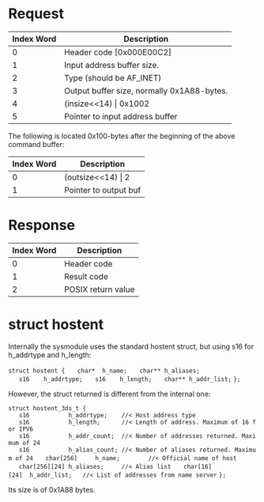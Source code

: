 # Request

| Index Word | Description                                |
|------------|--------------------------------------------|
| 0          | Header code \[0x000E00C2\]                 |
| 1          | Input address buffer size.                 |
| 2          | Type (should be AF_INET)                   |
| 3          | Output buffer size, normally 0x1A88-bytes. |
| 4          | (insize\<\<14) \| 0x1002                   |
| 5          | Pointer to input address buffer            |

The following is located 0x100-bytes after the beginning of the above
command buffer:

| Index Word | Description           |
|------------|-----------------------|
| 0          | (outsize\<\<14) \| 2  |
| 1          | Pointer to output buf |

# Response

| Index Word | Description        |
|------------|--------------------|
| 0          | Header code        |
| 1          | Result code        |
| 2          | POSIX return value |

# struct hostent

Internally the sysmodule uses the standard hostent struct, but using s16
for h_addrtype and h_length:

`struct hostent {`
`   char*  h_name;`
`   char** h_aliases;`
`   s16    h_addrtype;`
`   s16    h_length;`
`   char** h_addr_list;`
`};`

However, the struct returned is different from the internal one:

`struct hostent_3ds_t {`
`   s16           h_addrtype;    //< Host address type`
`   s16           h_length;      //< Length of address. Maximum of 16 for IPV6`
`   s16           h_addr_count;  //< Number of addresses returned. Maximum of 24`
`   s16           h_alias_count; //< Number of aliases returned. Maximum of 24`
`   char[256]     h_name;        //< Official name of host`
`   char[256][24] h_aliases;     //< Alias list`
`   char[16][24]  h_addr_list;   //< List of addresses from name server`
`};`

Its size is of 0x1A88 bytes.